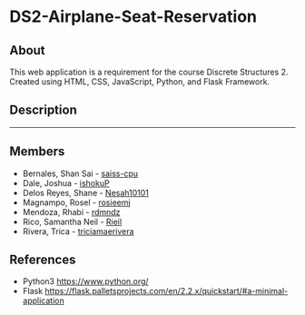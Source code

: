 # DS2-Airplane-Seat-Reservation

## About
This web application is a requirement for the course Discrete Structures 2.
Created using HTML, CSS, JavaScript, Python, and Flask Framework.

## Description
---------------------

## Members
- Bernales, Shan Sai - [saiss-cpu](https://github.com/saiss-cpu)
- Dale, Joshua - [ishokuP](https://github.com/pututu)
- Delos Reyes, Shane - [Nesah10101](https://github.com/nesah)
- Magnampo, Rosel - [rosieemj](https://github.com/rosieemj)
- Mendoza, Rhabi - [rdmndz](https://github.com/rdmndz)
- Rico, Samantha Neil - [Rieil](https://github.com/Rieil)
- Rivera, Trica -  [triciamaerivera](https://github.com/triciamaerivera)

## References
- Python3
  https://www.python.org/
- Flask
https://flask.palletsprojects.com/en/2.2.x/quickstart/#a-minimal-application
